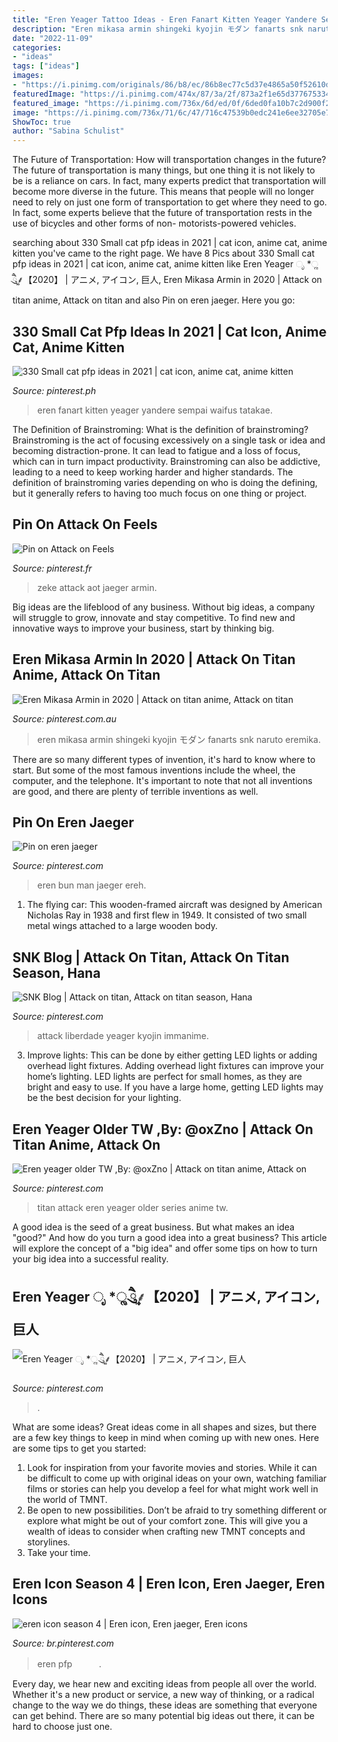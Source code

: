 ```yaml
---
title: "Eren Yeager Tattoo Ideas - Eren Fanart Kitten Yeager Yandere Sempai Waifus Tatakae"
description: "Eren mikasa armin shingeki kyojin モダン fanarts snk naruto eremika"
date: "2022-11-09"
categories:
- "ideas"
tags: ["ideas"]
images:
- "https://i.pinimg.com/originals/86/b8/ec/86b8ec77c5d37e4865a50f52610dcd22.jpg"
featuredImage: "https://i.pinimg.com/474x/87/3a/2f/873a2f1e65d3776753344ad6669e323f.jpg"
featured_image: "https://i.pinimg.com/736x/6d/ed/0f/6ded0fa10b7c2d900f20a098ccf377b3.jpg"
image: "https://i.pinimg.com/736x/71/6c/47/716c47539b0edc241e6ee32705e7e318.jpg"
ShowToc: true
author: "Sabina Schulist"
---
```



The Future of Transportation: How will transportation changes in the future?
The future of transportation is many things, but one thing it is not likely to be is a reliance on cars. In fact, many experts predict that transportation will become more diverse in the future. This means that people will no longer need to rely on just one form of transportation to get where they need to go. In fact, some experts believe that the future of transportation rests in the use of bicycles and other forms of non- motorists-powered vehicles.

	

		
searching about 330 Small cat pfp ideas in 2021 | cat icon, anime cat, anime kitten you've came to the right page. We have 8 Pics about 330 Small cat pfp ideas in 2021 | cat icon, anime cat, anime kitten like Eren Yeager ೃ *ૢ ཻུ۪۪⸙͎【2020】 | アニメ, アイコン, 巨人, Eren Mikasa Armin in 2020 | Attack on titan anime, Attack on titan and also Pin on eren jaeger. Here you go:
		
    
## 330 Small Cat Pfp Ideas In 2021 | Cat Icon, Anime Cat, Anime Kitten

<img loading=lazy src="https://i.pinimg.com/474x/87/3a/2f/873a2f1e65d3776753344ad6669e323f.jpg" onerror="this.onerror=null;this.src='https://tse2.mm.bing.net/th?id=OIP.uRcIYxjdhRbBXAzE_5lImgAAAA&amp;pid=15.1';" alt="330 Small cat pfp ideas in 2021 | cat icon, anime cat, anime kitten">

_Source: pinterest.ph_

>eren fanart kitten yeager yandere sempai waifus tatakae. 

	

The Definition of Brainstroming: What is the definition of brainstroming?
Brainstroming is the act of focusing excessively on a single task or idea and becoming distraction-prone. It can lead to fatigue and a loss of focus, which can in turn impact productivity. Brainstroming can also be addictive, leading to a need to keep working harder and higher standards. The definition of brainstroming varies depending on who is doing the defining, but it generally refers to having too much focus on one thing or project.

    
## Pin On Attack On Feels

<img loading=lazy src="https://i.pinimg.com/736x/5e/bd/f6/5ebdf6fd8b18aae828490f99a634a9f4--zeke-snk-zeke-attack-on-titan.jpg" onerror="this.onerror=null;this.src='https://tse1.mm.bing.net/th?id=OIP.kX-IeL7JNC_VBIFZ_2aQwAHaEw&amp;pid=15.1';" alt="Pin on Attack on Feels">

_Source: pinterest.fr_

>zeke attack aot jaeger armin. 

	

Big ideas are the lifeblood of any business. Without big ideas, a company will struggle to grow, innovate and stay competitive. To find new and innovative ways to improve your business, start by thinking big.

    
## Eren Mikasa Armin In 2020 | Attack On Titan Anime, Attack On Titan

<img loading=lazy src="https://i.pinimg.com/736x/6d/ed/0f/6ded0fa10b7c2d900f20a098ccf377b3.jpg" onerror="this.onerror=null;this.src='https://tse2.mm.bing.net/th?id=OIP.0fLQm2gWe550xs9V8CHUCQHaHa&amp;pid=15.1';" alt="Eren Mikasa Armin in 2020 | Attack on titan anime, Attack on titan">

_Source: pinterest.com.au_

>eren mikasa armin shingeki kyojin モダン fanarts snk naruto eremika. 

	

There are so many different types of invention, it's hard to know where to start. But some of the most famous inventions include the wheel, the computer, and the telephone. It's important to note that not all inventions are good, and there are plenty of terrible inventions as well.

    
## Pin On Eren Jaeger

<img loading=lazy src="https://i.pinimg.com/736x/20/19/e4/2019e48ab547a695c4940821a2a39804.jpg" onerror="this.onerror=null;this.src='https://tse2.mm.bing.net/th?id=OIP.17SVC_4AzwI5Jsi1RvlurgAAAA&amp;pid=15.1';" alt="Pin on eren jaeger">

_Source: pinterest.com_

>eren bun man jaeger ereh. 

	

1. The flying car: This wooden-framed aircraft was designed by American Nicholas Ray in 1938 and first flew in 1949. It consisted of two small metal wings attached to a large wooden body.

    
## SNK Blog | Attack On Titan, Attack On Titan Season, Hana

<img loading=lazy src="https://i.pinimg.com/736x/71/6c/47/716c47539b0edc241e6ee32705e7e318.jpg" onerror="this.onerror=null;this.src='https://tse4.mm.bing.net/th?id=OIP.JZrDLMnek0wsPJl6wd5CxAHaEK&amp;pid=15.1';" alt="SNK Blog | Attack on titan, Attack on titan season, Hana">

_Source: pinterest.com_

>attack liberdade yeager kyojin immanime. 

	

3. Improve lights: This can be done by either getting LED lights or adding overhead light fixtures.
Adding overhead light fixtures can improve your home’s lighting. LED lights are perfect for small homes, as they are bright and easy to use. If you have a large home, getting LED lights may be the best decision for your lighting.

    
## Eren Yeager Older TW ,By: @oxZno | Attack On Titan Anime, Attack On

<img loading=lazy src="https://i.pinimg.com/originals/dc/28/bc/dc28bcd2b39140f336297ba4c3f9964e.jpg" onerror="this.onerror=null;this.src='https://tse4.mm.bing.net/th?id=OIP.UBBUzHZRkp1PX8p8XwcdWgHaF5&amp;pid=15.1';" alt="Eren yeager older TW ,By: @oxZno | Attack on titan anime, Attack on">

_Source: pinterest.com_

>titan attack eren yeager older series anime tw. 

	

A good idea is the seed of a great business. But what makes an idea "good?" And how do you turn a good idea into a great business? This article will explore the concept of a "big idea" and offer some tips on how to turn your big idea into a successful reality.

    
## Eren Yeager ೃ *ૢ ཻུ۪۪⸙͎【2020】 | アニメ, アイコン, 巨人

<img loading=lazy src="https://i.pinimg.com/originals/da/51/15/da5115b10cb7730dfe6161927988b572.jpg" onerror="this.onerror=null;this.src='https://tse3.mm.bing.net/th?id=OIP.lvjk8qgAxHwRKuVUI2BKjAHaHa&amp;pid=15.1';" alt="Eren Yeager ೃ *ૢ ཻུ۪۪⸙͎【2020】 | アニメ, アイコン, 巨人">

_Source: pinterest.com_

>. 

	

What are some ideas?
Great ideas come in all shapes and sizes, but there are a few key things to keep in mind when coming up with new ones. Here are some tips to get you started: 
1. Look for inspiration from your favorite movies and stories. While it can be difficult to come up with original ideas on your own, watching familiar films or stories can help you develop a feel for what might work well in the world of TMNT. 
2. Be open to new possibilities. Don’t be afraid to try something different or explore what might be out of your comfort zone. This will give you a wealth of ideas to consider when crafting new TMNT concepts and storylines. 
3. Take your time.

    
## Eren Icon Season 4 | Eren Icon, Eren Jaeger, Eren Icons

<img loading=lazy src="https://i.pinimg.com/originals/86/b8/ec/86b8ec77c5d37e4865a50f52610dcd22.jpg" onerror="this.onerror=null;this.src='https://tse2.mm.bing.net/th?id=OIP.KKp43UiFpkGzqcAav29NfQAAAA&amp;pid=15.1';" alt="eren icon season 4 | Eren icon, Eren jaeger, Eren icons">

_Source: br.pinterest.com_

>eren pfp ㅤㅤㅤ. 

	

Every day, we hear new and exciting ideas from people all over the world. Whether it's a new product or service, a new way of thinking, or a radical change to the way we do things, these ideas are something that everyone can get behind. There are so many potential big ideas out there, it can be hard to choose just one.


